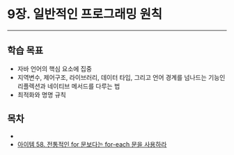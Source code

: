 # 9장. 일반적인 프로그래밍 원칙

---

## 학습 목표

- 자바 언어의 핵심 요소에 집중
- 지역변수, 제어구조, 라이브러리, 데이터 타입, 그리고 언어 경계를 넘나드는 기능인 리플렉션과 네이티브 메서드를 다루는 법
- 최적화와 명명 규칙

## 목차

- 
- [아이템 58. 전통적인 for 문보다는 for-each 문을 사용하라](아이템%2058.%20전통적인%20for%20문보다는%20for-each%20문을%20사용하라.md)
